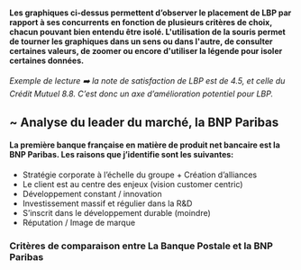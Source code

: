 #### Les graphiques ci-dessus permettent d’observer le placement de LBP par rapport à ses concurrents en fonction de plusieurs critères de choix, chacun pouvant bien entendu être isolé. L'utilisation de la souris permet de tourner les graphiques dans un sens ou dans l'autre, de consulter certaines valeurs, de zoomer ou encore d'utiliser la légende pour isoler certaines données.

*Exemple de lecture ➡️ la note de satisfaction de LBP est de 4.5, et celle du Crédit Mutuel 8.8. C’est donc un axe d’amélioration potentiel pour LBP.*


## ~ Analyse du leader du marché, la BNP Paribas

#### La première banque française en matière de produit net bancaire est la BNP Paribas. Les raisons que j’identifie sont les suivantes:
* Stratégie corporate à l’échelle du groupe + Création d’alliances
* Le client est au centre des enjeux (vision customer centric)
* Développement constant / innovation
* Investissement massif et régulier dans la R&D
* S’inscrit dans le développement durable (moindre)
* Réputation / Image de marque


### Critères de comparaison entre La Banque Postale et la BNP Paribas
